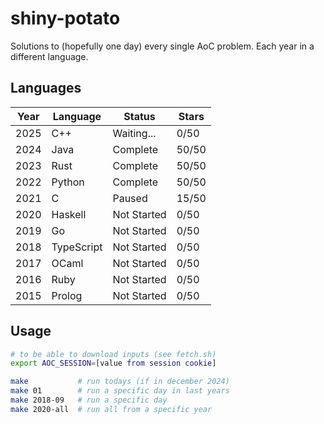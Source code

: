 # shiny-potato

Solutions to (hopefully one day) every single AoC problem. Each year in a different language.

## Languages

| Year | Language   | Status      | Stars   |
|------|------------|-------------|---------|
| 2025 | C++        | Waiting...  | 0/50    |
| 2024 | Java       | Complete    | 50/50   |
| 2023 | Rust       | Complete    | 50/50   |
| 2022 | Python     | Complete    | 50/50   |
| 2021 | C          | Paused      | 15/50   |
| 2020 | Haskell    | Not Started | 0/50    |
| 2019 | Go         | Not Started | 0/50    |
| 2018 | TypeScript | Not Started | 0/50    |
| 2017 | OCaml      | Not Started | 0/50    |
| 2016 | Ruby       | Not Started | 0/50    |
| 2015 | Prolog     | Not Started | 0/50    |

## Usage

```bash
# to be able to download inputs (see fetch.sh)
export AOC_SESSION=[value from session cookie]

make           # run todays (if in december 2024)
make 01        # run a specific day in last years
make 2018-09   # run a specific day
make 2020-all  # run all from a specific year
```
